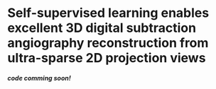 # Self-supervised learning enables excellent 3D digital subtraction angiography reconstruction from ultra-sparse 2D projection views

##### code comming soon!  
